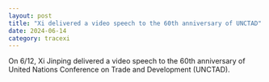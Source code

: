 ```yaml
---
layout: post
title: "Xi delivered a video speech to the 60th anniversary of UNCTAD"
date: 2024-06-14
category: tracexi
---
```


On 6/12, Xi Jinping delivered a video speech to the 60th anniversary of United Nations Conference on Trade and Development (UNCTAD).
